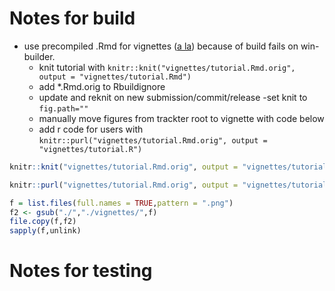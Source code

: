 
# Notes for build

  - use precompiled .Rmd for vignettes ([a
    la](https://ropensci.org/blog/2019/12/08/precompute-vignettes/))
    because of build fails on win-builder.
      - knit tutorial with `knitr::knit("vignettes/tutorial.Rmd.orig",
        output = "vignettes/tutorial.Rmd")`
      - add \*.Rmd.orig to Rbuildignore
      - update and reknit on new submission/commit/release -set knit to
        `fig.path=""`
      - manually move figures from trackter root to vignette with code
        below
      - add r code for users with
        `knitr::purl("vignettes/tutorial.Rmd.orig", output =
        "vignettes/tutorial.R")`

<!-- end list -->

``` r
knitr::knit("vignettes/tutorial.Rmd.orig", output = "vignettes/tutorial.Rmd")

knitr::purl("vignettes/tutorial.Rmd.orig", output = "vignettes/tutorial.R")
```

``` r
f = list.files(full.names = TRUE,pattern = ".png")
f2 <- gsub("./","./vignettes/",f)
file.copy(f,f2)
sapply(f,unlink)
```

# Notes for testing
